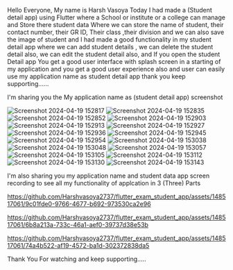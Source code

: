 Hello Everyone, My name is Harsh Vasoya Today I had made a (Student detail app) using Flutter where a School or institute or a college can manage and Store there student data Where we can store the name of student, their contact number, their GR ID, Their class ,their division and we can also save the image of student and I had made a good functionality in my student detail app where we can add student details , we can delete the student detail also, we can edit the student detail also, and If you open the student Detail app You get a good user interface with splash screen in a starting of my application and you get a good user experience also and user can easily use my application name as student detail app thank you keep supporting......

I'm sharing you the My application name as (student detail app) screenshot

![Screenshot 2024-04-19 152817](https://github.com/Harshvasoya2737/flutter_exam_student_app/assets/148517061/b866023f-ec9f-4d8f-8da3-96d6d4740d33)
![Screenshot 2024-04-19 152835](https://github.com/Harshvasoya2737/flutter_exam_student_app/assets/148517061/52535d10-d2dd-4026-ac89-09cca4acc62c)
![Screenshot 2024-04-19 152852](https://github.com/Harshvasoya2737/flutter_exam_student_app/assets/148517061/a3de2cf8-1c7c-4a56-9588-b12ad130f3bd)
![Screenshot 2024-04-19 152903](https://github.com/Harshvasoya2737/flutter_exam_student_app/assets/148517061/321c283f-01f9-4942-b4e5-1ea08fd6a468)
![Screenshot 2024-04-19 152913](https://github.com/Harshvasoya2737/flutter_exam_student_app/assets/148517061/b3684113-d474-46c9-a813-4833f62c5eb2)
![Screenshot 2024-04-19 152927](https://github.com/Harshvasoya2737/flutter_exam_student_app/assets/148517061/bbd15c97-d0e6-430e-becb-f03b4d4af405)
![Screenshot 2024-04-19 152936](https://github.com/Harshvasoya2737/flutter_exam_student_app/assets/148517061/d2ce0af4-f9f9-4560-a6c7-9abd8de6e67c)
![Screenshot 2024-04-19 152945](https://github.com/Harshvasoya2737/flutter_exam_student_app/assets/148517061/446df7a4-7b01-40cd-8b04-0a3dc15cda5b)
![Screenshot 2024-04-19 152954](https://github.com/Harshvasoya2737/flutter_exam_student_app/assets/148517061/1e70f668-ca09-4458-9f10-aa455a34ce47)
![Screenshot 2024-04-19 153038](https://github.com/Harshvasoya2737/flutter_exam_student_app/assets/148517061/22c3ca03-546e-4dd0-8d37-f94e18249e98)
![Screenshot 2024-04-19 153048](https://github.com/Harshvasoya2737/flutter_exam_student_app/assets/148517061/baaa4872-1ef3-41b1-9d65-ab917f265719)
![Screenshot 2024-04-19 153057](https://github.com/Harshvasoya2737/flutter_exam_student_app/assets/148517061/52ce90df-caaa-4956-b222-7d06ca85f0ca)
![Screenshot 2024-04-19 153105](https://github.com/Harshvasoya2737/flutter_exam_student_app/assets/148517061/54bc7fd1-c234-4e46-bf73-53c57af3c71c)
![Screenshot 2024-04-19 153112](https://github.com/Harshvasoya2737/flutter_exam_student_app/assets/148517061/373c3c77-0ccc-4221-b797-f7c9f0606f63)
![Screenshot 2024-04-19 153130](https://github.com/Harshvasoya2737/flutter_exam_student_app/assets/148517061/59eefb51-f934-4394-9850-5fd59618fbe7)
![Screenshot 2024-04-19 153143](https://github.com/Harshvasoya2737/flutter_exam_student_app/assets/148517061/831cebf4-c9b7-46a9-a1dd-1de9fcd5111a)


I'm also sharing you my application name and student data app screen recording to see all my functionality of applcation in 3 (Three) Parts 


https://github.com/Harshvasoya2737/flutter_exam_student_app/assets/148517061/9c01fde0-9766-4677-b692-973530ca2e96


https://github.com/Harshvasoya2737/flutter_exam_student_app/assets/148517061/6b8a213a-733c-46a1-aef0-39737d38e53b


https://github.com/Harshvasoya2737/flutter_exam_student_app/assets/148517061/74a4b522-af19-4572-ba1d-302372838da5

Thank You For watching and keep supporting.....


